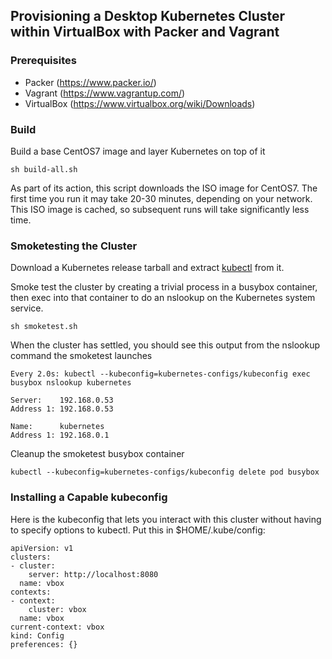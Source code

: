 ## Provisioning a Desktop Kubernetes Cluster within VirtualBox with Packer and Vagrant

### Prerequisites

* Packer (https://www.packer.io/)
* Vagrant (https://www.vagrantup.com/)
* VirtualBox (https://www.virtualbox.org/wiki/Downloads)

### Build

Build a base CentOS7 image and layer Kubernetes on top of it

```
sh build-all.sh
```

As part of its action, this script downloads the ISO image for
CentOS7.  The first time you run it may take 20-30 minutes, depending
on your network.  This ISO image is cached, so subsequent runs will
take significantly less time.

### Smoketesting the Cluster

Download a Kubernetes release tarball and extract
[kubectl](https://github.com/kubernetes/kubernetes/releases/tag/v1.0.6)
from it.

Smoke test the cluster by creating a trivial process in a busybox
container, then exec into that container to do an nslookup on the
Kubernetes system service.

```
sh smoketest.sh
```

When the cluster has settled, you should see this output from the
nslookup command the smoketest launches

```
Every 2.0s: kubectl --kubeconfig=kubernetes-configs/kubeconfig exec busybox nslookup kubernetes        

Server:    192.168.0.53
Address 1: 192.168.0.53

Name:      kubernetes
Address 1: 192.168.0.1
```

Cleanup the smoketest busybox container

```
kubectl --kubeconfig=kubernetes-configs/kubeconfig delete pod busybox
```

### Installing a Capable kubeconfig

Here is the kubeconfig that lets you interact with this cluster
without having to specify options to kubectl.  Put this in
$HOME/.kube/config:

```
apiVersion: v1
clusters:
- cluster:
    server: http://localhost:8080
  name: vbox
contexts:
- context:
    cluster: vbox
  name: vbox
current-context: vbox
kind: Config
preferences: {}
```
